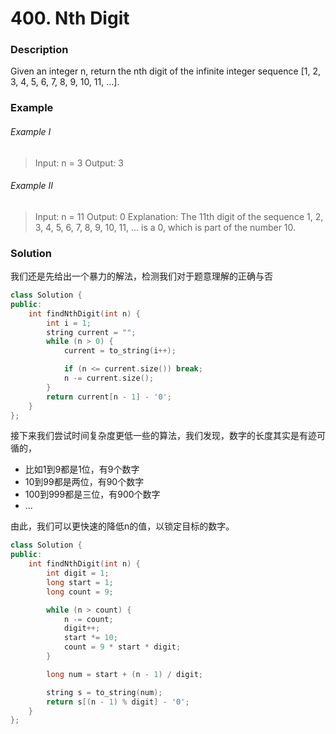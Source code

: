 # 400. Nth Digit

### Description

Given an integer n, return the nth digit of the infinite integer sequence [1, 2, 3, 4, 5, 6, 7, 8, 9, 10, 11, ...].

### Example 

###### Example I

> Input: n = 3
> Output: 3

###### Example II

> Input: n = 11
> Output: 0
> Explanation: The 11th digit of the sequence 1, 2, 3, 4, 5, 6, 7, 8, 9, 10, 11, ... is a 0, which is part of the number 10.

### Solution

我们还是先给出一个暴力的解法，检测我们对于题意理解的正确与否

```c++
class Solution {
public:
    int findNthDigit(int n) {
        int i = 1;
        string current = "";
        while (n > 0) {
            current = to_string(i++);

            if (n <= current.size()) break;
            n -= current.size();
        }
        return current[n - 1] - '0';
    }
};
```

接下来我们尝试时间复杂度更低一些的算法，我们发现，数字的长度其实是有迹可循的，
- 比如1到9都是1位，有9个数字
- 10到99都是两位，有90个数字
- 100到999都是三位，有900个数字 
- ...

由此，我们可以更快速的降低n的值，以锁定目标的数字。

```c++
class Solution {
public:
    int findNthDigit(int n) {
        int digit = 1;      
        long start = 1;     
        long count = 9;     

        while (n > count) {
            n -= count;
            digit++;
            start *= 10;
            count = 9 * start * digit;
        }

        long num = start + (n - 1) / digit;

        string s = to_string(num);
        return s[(n - 1) % digit] - '0';
    }
};
```
